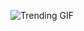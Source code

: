 ![Trending GIF](https://media3.giphy.com/media/bGgsc5mWoryfgKBx1u/giphy.gif?cid=8bb21772lussvqz58z93i4fgbazjvb3npe2slxu66i7sd6vf&ep=v1_gifs_search&rid=giphy.gif&ct=g)
